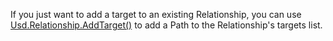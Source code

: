 If you just want to add a target to an existing Relationship, you can use [Usd.Relationship.AddTarget()](https://openusd.org/release/api/class_usd_relationship.html#a0db3d68820f130f08152592b0fe10b00) to add a Path to the Relationship's targets list.
